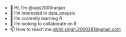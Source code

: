 - 👋 Hi, I’m @rajiv2000ranjan
- 👀 I’m interested in data_anaysis
- 🌱 I’m currently learning R
- 💞️ I’m looking to collaborate on R
- 📫 How to reach me nikhil.singh.2000281@gmail.com

<!---
rajiv2000ranjan/rajiv2000ranjan is a ✨ special ✨ repository because its `README.md` (this file) appears on your GitHub profile.
You can click the Preview link to take a look at your changes.
--->
